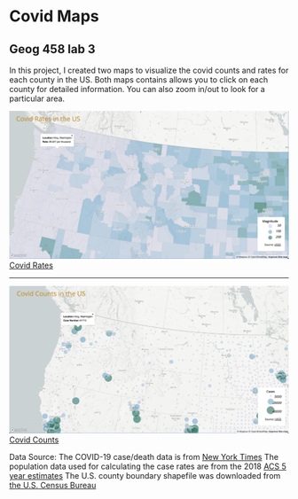# Covid Maps
## Geog 458 lab 3
In this project, I created two maps to visualize the covid counts and rates for each county in the US. Both maps contains allows you to click on each county for detailed information. You can also zoom in/out to look for a particular area.

![image of rates map](./img/Rates.png)
[Covid Rates](./map1.html)
___
![image of counts map](./img/Counts.png)
[Covid Counts](./map2.html)

Data Source: The COVID-19 case/death data is from [New York Times](https://github.com/nytimes/covid-19-data/blob/43d32dde2f87bd4dafbb7d23f5d9e878124018b8/live/us-counties.csv)
The population data used for calculating the case rates are from the 2018 [ACS 5 year estimates](https://data.census.gov/cedsci/table?g=0100000US%24050000&d=ACS%205-Year%20Estimates%20Data%20Profiles&tid=ACSDP5Y2018.DP05&hidePreview=true)
The U.S. county boundary shapefile was downloaded from [the U.S. Census Bureau](https://www.census.gov/geographies/mapping-files/time-series/geo/carto-boundary-file.html)